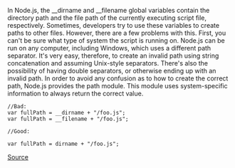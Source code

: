 In Node.js, the __dirname and __filename global variables contain the directory path and the file path of the currently executing script file, respectively. Sometimes, developers try to use these variables to create paths to other files. However, there are a few problems with this. First, you can't be sure what type of system the script is running on. Node.js can be run on any computer, including Windows, which uses a different path separator. It's very easy, therefore, to create an invalid path using string concatenation and assuming Unix-style separators. There's also the possibility of having double separators, or otherwise ending up with an invalid path. In order to avoid any confusion as to how to create the correct path, Node.js provides the path module. This module uses system-specific information to always return the correct value.

```
//Bad:
var fullPath = __dirname + "/foo.js";
var fullPath = __filename + "/foo.js";

//Good:

var fullPath = dirname + "/foo.js";
```

[Source](http://eslint.org/docs/rules/no-path-concat)
